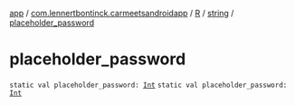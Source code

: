 [app](../../../index.md) / [com.lennertbontinck.carmeetsandroidapp](../../index.md) / [R](../index.md) / [string](index.md) / [placeholder_password](./placeholder_password.md)

# placeholder_password

`static val placeholder_password: `[`Int`](https://kotlinlang.org/api/latest/jvm/stdlib/kotlin/-int/index.html)
`static val placeholder_password: `[`Int`](https://kotlinlang.org/api/latest/jvm/stdlib/kotlin/-int/index.html)
